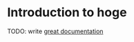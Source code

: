 # Introduction to hoge

TODO: write [great documentation](http://jacobian.org/writing/great-documentation/what-to-write/)
